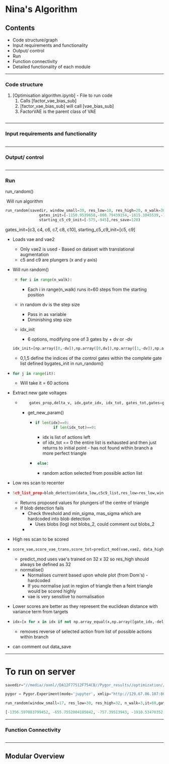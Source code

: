 # Nina's Algorithm

## Contents

* Code structure/graph
* Input requirements and functionality
* Output/ control
* Run
* Function connectivity
* Detailed functionality of each module

---

### Code structure

1. [Optimisation algorithm.ipynb] - File to run code
   1. Calls [factor_vae_bias_sub]
   2. [factor_vae_bias_sub] will call [vae_bias_sub] 
   3. FactorVAE  is the parent class of VAE



```python

```

---

### Input requirements and functionality



```python

```

---

### Output/ control



```python

```

---

### Run

run_random() 

​	Will run algorithm

```python
run_random(savedir, window_small=30, res_low=10, res_high=20, n_walk=30,it=10, window_large_init=30,
               gates_init=[-1150.9539658,-808.79439154,-1815.3845539,-1127.79332466,-1406.53212482,-682.98769082],
               starting_c5_c9_init=[-575,-945],res_save=128)
```

gates_init=[c3, c4, c6, c7, c8, c10],
               starting_c5_c9_init=[c5, c9]

* Loads vae and vae2
  * Only vae2 is used - Based on dataset with translational augmentation
  * c5 and c9 are plungers (x and y axis)

* Will run random()

  * ```python
    for i in range(n_walk):
    ```

    *  Each i in range(n_walk) runs it=60 steps from the starting position

  * in random dv is the step size

    * Pass in as variable
    * Diminishing step size

  * idx_init 

    * 6 options, modifying one of 3 gates by + dv or -dv

  ```python
  idx_init=[np.array([0,-dv]),np.array([0,dv]),np.array([1,-dv]),np.array([1,dv]),np.array([5,-dv]),np.array([5,dv])]
  ```

  - 0,1,5 define the indices of the control gates within the complete gate list defined bygates_init in run_random()

* ```python
  for j in range(it):
  ```

  * Will take it = 60 actions

* Extract new gate voltages

  * ```python
        gates_prop,delta_v, idx,gate_idx, idx_tot, gates_tot,gates=get_new_param(gates,gates_tot, idx,idx_tot)
    ```

    * get_new_param()

      * ```python
        if len(idx)==0:
                if len(idx_tot)==0:
        ```

        * idx is list of actions left
        * of idx_tot == 0 the entire list is exhausted and then just returns to initial point - has not found within branch a more perfect triangle

      * ```python
         else:
        ```

        * random action selected from possible action list

* Low res scan to recenter

* ```python
  5c9_list_prop=blob_detection(data_low,c5c9_list,res_low=res_low,window_large=window_large)
  ```

  	* Returns proposed values for plungers of the centre of triangle
   * If blob detection fails
     	* Check threshold and min_sigma, mas_sigma which are hardcoded into blob detection
        	* Uses blobs (log) not blobs_2, could comment out blobs_2
     	* 

* High res scan to be scored

* ```python
  score_vae,score_vae_trans,score_tot=predict_mod(vae,vae2, data_high)
  ```

  * predict_mod uses vae's trained on 32 x 32 so res_high should always be defined as 32
  * normalise()
    * Normalises current based upon whole plot (from Dom's) - hardcoded
    * If you normalise just in region of triangle then a feint triangle would be scored highly
    * vae is very sensitive to normalisation

* Lower scores are better as they represent the euclidean distance with variance term from targets

* ```python
  idx=[x for x in idx if not np.array_equal(x,np.array([gate_idx,-delta_v]))]
  ```

  * removes reverse of selected action from list of possible actions within branch

* can comment out data_save

---

# To run on server

```python
savedir="//media//oxml//DA12F77512F754CB//Pygor_results//optimization//gamma//" #output directory 

pygor = Pygor.Experiment(mode='jupyter', xmlip="http://129.67.86.107:8000/RPC2",savedir=savedir) # Access pygor where http://129.67.86.107:8000/RPC2 is ip address of Triton 4

run_random(window_small=17, res_low=30, res_high=32, n_walk=3,it=60,gates_init=

[-1356.597083799452, -655.7552004185842, -757.39513943, -1910.53470352, -1315.74489394, -610.0010767257405],  starting_c5_c9_init=[-626, -782] ,savedir=savedir,res_save=128)
```



---

### Function Connectivity



```python

```

---



## Modular Overview

